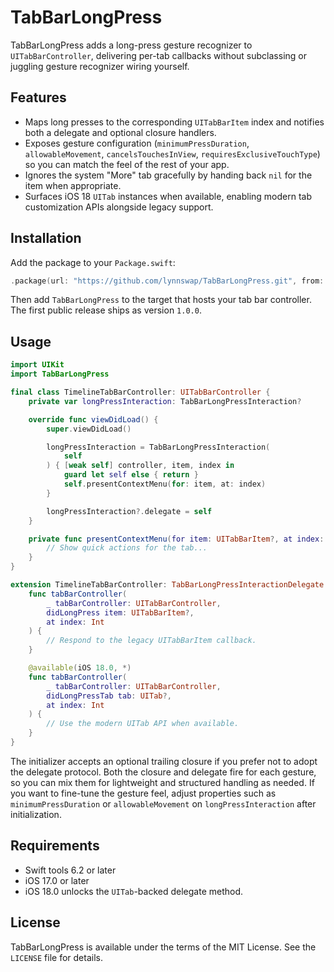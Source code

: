 # TabBarLongPress

TabBarLongPress adds a long-press gesture recognizer to `UITabBarController`, delivering per-tab callbacks without subclassing or juggling gesture recognizer wiring yourself.

## Features
- Maps long presses to the corresponding `UITabBarItem` index and notifies both a delegate and optional closure handlers.
- Exposes gesture configuration (`minimumPressDuration`, `allowableMovement`, `cancelsTouchesInView`, `requiresExclusiveTouchType`) so you can match the feel of the rest of your app.
- Ignores the system "More" tab gracefully by handing back `nil` for the item when appropriate.
- Surfaces iOS 18 `UITab` instances when available, enabling modern tab customization APIs alongside legacy support.

## Installation
Add the package to your `Package.swift`:

```swift
.package(url: "https://github.com/lynnswap/TabBarLongPress.git", from: "1.0.0")
```

Then add `TabBarLongPress` to the target that hosts your tab bar controller.
The first public release ships as version `1.0.0`.

## Usage

```swift
import UIKit
import TabBarLongPress

final class TimelineTabBarController: UITabBarController {
    private var longPressInteraction: TabBarLongPressInteraction?

    override func viewDidLoad() {
        super.viewDidLoad()

        longPressInteraction = TabBarLongPressInteraction(
            self
        ) { [weak self] controller, item, index in
            guard let self else { return }
            self.presentContextMenu(for: item, at: index)
        }

        longPressInteraction?.delegate = self
    }

    private func presentContextMenu(for item: UITabBarItem?, at index: Int) {
        // Show quick actions for the tab...
    }
}

extension TimelineTabBarController: TabBarLongPressInteractionDelegate {
    func tabBarController(
        _ tabBarController: UITabBarController,
        didLongPress item: UITabBarItem?,
        at index: Int
    ) {
        // Respond to the legacy UITabBarItem callback.
    }

    @available(iOS 18.0, *)
    func tabBarController(
        _ tabBarController: UITabBarController,
        didLongPressTab tab: UITab?,
        at index: Int
    ) {
        // Use the modern UITab API when available.
    }
}
```

The initializer accepts an optional trailing closure if you prefer not to adopt the delegate protocol. Both the closure and delegate fire for each gesture, so you can mix them for lightweight and structured handling as needed.
If you want to fine-tune the gesture feel, adjust properties such as `minimumPressDuration` or `allowableMovement` on `longPressInteraction` after initialization.

## Requirements
- Swift tools 6.2 or later
- iOS 17.0 or later
- iOS 18.0 unlocks the `UITab`-backed delegate method.

## License
TabBarLongPress is available under the terms of the MIT License. See the `LICENSE` file for details.
